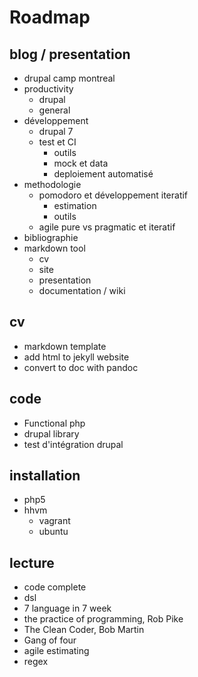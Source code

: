 Roadmap
=======

blog / presentation
-------------------
- drupal camp montreal
- productivity
  * drupal
  * general
- développement 
  * drupal 7
  * test et CI
    - outils
    - mock et data
    - deploiement automatisé
- methodologie
  * pomodoro et développement iteratif
    - estimation
    - outils
  * agile pure vs pragmatic et iteratif
- bibliographie
- markdown tool
  * cv 
  * site
  * presentation
  * documentation / wiki

cv 
--
- markdown template
- add html to jekyll website
- convert to doc with pandoc

code
----
- Functional php
- drupal library
- test d'intégration drupal

installation
------------
- php5
- hhvm
  * vagrant
  * ubuntu

lecture
------
- code complete
- dsl
- 7 language in 7 week
- the practice of programming, Rob Pike
- The Clean Coder, Bob Martin
- Gang of four
- agile estimating
- regex


